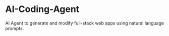 # AI-Coding-Agent
AI Agent to generate and modify full-stack web apps using natural language prompts.
